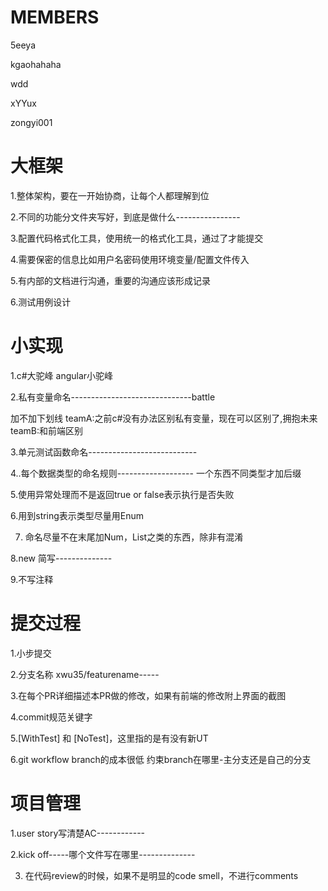 # MEMBERS
5eeya

kgaohahaha

wdd

xYYux

zongyi001


# 大框架

1.整体架构，要在一开始协商，让每个人都理解到位

2.不同的功能分文件夹写好，到底是做什么----------------

3.配置代码格式化工具，使用统一的格式化工具，通过了才能提交

4.需要保密的信息比如用户名密码使用环境变量/配置文件传入

5.有内部的文档进行沟通，重要的沟通应该形成记录

6.测试用例设计




# 小实现

1.c#大驼峰 angular小驼峰

2.私有变量命名------------------------------battle

加不加下划线
teamA:之前c#没有办法区别私有变量，现在可以区别了,拥抱未来
teamB:和前端区别

3.单元测试函数命名---------------------------

4..每个数据类型的命名规则-------------------
一个东西不同类型才加后缀

5.使用异常处理而不是返回true or false表示执行是否失败

6.用到string表示类型尽量用Enum

7. 命名尽量不在末尾加Num，List之类的东西，除非有混淆

8.new 简写--------------

9.不写注释



# 提交过程

1.小步提交

2.分支名称 xwu35/featurename-----

3.在每个PR详细描述本PR做的修改，如果有前端的修改附上界面的截图

4.commit规范关键字

5.[WithTest] 和 [NoTest]，这里指的是有没有新UT

6.git workflow branch的成本很低 约束branch在哪里-主分支还是自己的分支



# 项目管理

1.user story写清楚AC------------

2.kick off-----哪个文件写在哪里--------------

3. 在代码review的时候，如果不是明显的code smell，不进行comments
